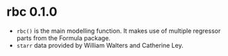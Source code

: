 # rbc 0.1.0

* `rbc()` is the main modelling function. It makes use of multiple regressor
  parts from the Formula package.
* `starr` data provided by William Walters and Catherine Ley.
